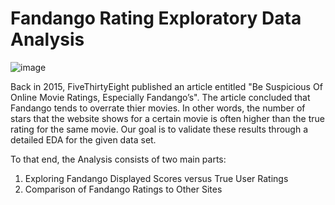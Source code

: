 # Fandango Rating Exploratory Data Analysis

![image](https://github.com/SaloniPandya/Fandango-Ratings-EDA/assets/112477782/ea2addbc-0734-4ec3-8f4e-3e2e560b66c4)

Back in 2015, FiveThirtyEight published an article entitled "Be Suspicious Of Online Movie Ratings, Especially Fandango’s". The article concluded that Fandango tends to overrate thier movies. In other words, the number of stars that the website shows for a certain movie is often higher than the true rating for the same movie.
Our goal is to validate these results through a detailed EDA for the given data set.

To that end, the Analysis consists of two main parts:
  1) Exploring Fandango Displayed Scores versus True User Ratings
  2) Comparison of Fandango Ratings to Other Sites
